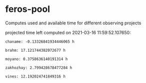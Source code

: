 # feros-pool
Computes used and available time for different observing projects

projected time left computed on 2021-03-16 11:59:52.107650:

    chaname: -0.13326841934446065 h 

    brahm: 17.121744382072677 h 

    moyano: 0.3758636140191314 h 

    zakhozhay: 2.799428678477284 h 

    vines: 12.192024741849316 h 

